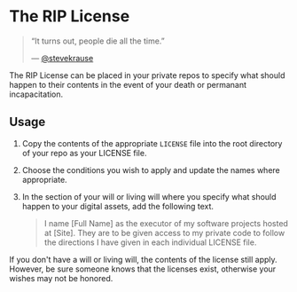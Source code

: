 # The RIP License

> “It turns out, people die all the time.”
>
> — [@stevekrause](https://github.com/stevekrause)

The RIP License can be placed in your private repos to specify what should happen to their contents in the event of your death or permanant incapacitation.

## Usage

1. Copy the contents of the appropriate `LICENSE` file into the root directory of your repo as your LICENSE file.

1. Choose the conditions you wish to apply and update the names where appropriate.

1. In the section of your will or living will where you specify what should happen to your digital assets, add the following text.

    > I name [Full Name] as the executor of my software projects hosted at [Site]. They are to be given access to my private code to follow the directions I have given in each individual LICENSE file.

If you don't have a will or living will, the contents of the license still apply. However, be sure someone knows that the licenses exist, otherwise your wishes may not be honored.
